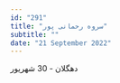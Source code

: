 ```yaml
---
id: "291"
title: "سروه رحمانی‌ پور"
subtitle: ""
date: "21 September 2022"
---
```


دهگلان - 30 شهریور 
